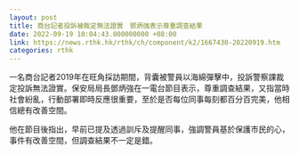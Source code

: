 ```yaml
---
layout: post
title: 商台記者投訴被裁定無法證實　鄧炳強表示尊重調查結果
date: 2022-09-19 10:04:43.000000000 +08:00
link: https://news.rthk.hk/rthk/ch/component/k2/1667430-20220919.htm
categories: rthk
---
```


一名商台記者2019年在旺角採訪期間，背囊被警員以海綿彈擊中，投訴警察課裁定投訴無法證實。保安局局長鄧炳強在一電台節目表示，尊重調查結果，又指當時社會紛亂，行動部署即時反應很重要，至於是否每位同事每刻都百分百完美，他相信總有改善空間。

他在節目後指出，早前已提及透過訓斥及提醒同事，強調警員基於保護市民的心，事件有改善空間，但調查結果不一定是錯。
